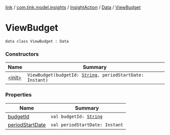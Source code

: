 [link](../../../../index.md) / [com.tink.model.insights](../../../index.md) / [InsightAction](../../index.md) / [Data](../index.md) / [ViewBudget](./index.md)

# ViewBudget

`data class ViewBudget : Data`

### Constructors

| Name | Summary |
|---|---|
| [&lt;init&gt;](-init-.md) | `ViewBudget(budgetId: `[`String`](https://kotlinlang.org/api/latest/jvm/stdlib/kotlin/-string/index.html)`, periodStartDate: Instant)` |

### Properties

| Name | Summary |
|---|---|
| [budgetId](budget-id.md) | `val budgetId: `[`String`](https://kotlinlang.org/api/latest/jvm/stdlib/kotlin/-string/index.html) |
| [periodStartDate](period-start-date.md) | `val periodStartDate: Instant` |
